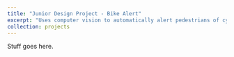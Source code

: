 ```yaml
---
title: "Junior Design Project - Bike Alert"
excerpt: "Uses computer vision to automatically alert pedestrians of cyclists<br/><img src='/images/bike-alert.png' width='701' height='495' alt='fully-assembled device mounted on bike handlebars'>"
collection: projects
---
```


Stuff goes here.
